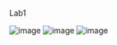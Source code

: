 Lab1

![image](https://github.com/user-attachments/assets/bef04a9f-217e-4af8-9828-219feff2d365)
![image](https://github.com/user-attachments/assets/698d00e8-c753-4a74-81c7-fc0d4bc2b1d1)
![image](https://github.com/user-attachments/assets/12efeece-0ac5-4017-9da3-009f5fb2fb70)
